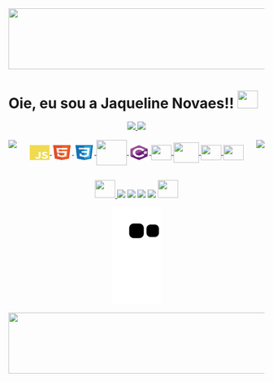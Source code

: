 <img height="120" width="1120" src="https://user-images.githubusercontent.com/98557538/152580860-e178c645-42d9-4607-acd6-3be8d04affd0.gif"/>

# Oie, eu sou a Jaqueline Novaes!! <img height="35" width="40" src="https://user-images.githubusercontent.com/98557538/152588563-927b4112-a6a9-498a-9662-418f655bbc53.png"> 
<div align="center">
  <a href="https://github.com/JaquelineNovaes">
  <img height="165" src="https://github-readme-stats.vercel.app/api/top-langs/?username=JaquelineNovaes&layout=compact&langs_count=7&theme=nightowl"/>
  <img height="165" src="https://github-readme-stats.vercel.app/api?username=JaquelineNovaes&show_icons=true&theme=nightowl&include_all_commits=true&count_private=true"/>
</div>
<div align="center" style="display: inline_block"><br>
  <img align="left" height="140" src="https://user-images.githubusercontent.com/98557538/152570648-bf9098d2-5273-4db2-9f5e-dea7f8e431b7.png">
  <img align="center" height="30" width="40" src="https://raw.githubusercontent.com/devicons/devicon/master/icons/javascript/javascript-plain.svg">
  <img align="center" height="30" width="40" src="https://raw.githubusercontent.com/devicons/devicon/master/icons/html5/html5-original.svg">
  <img align="center" height="30" width="40" src="https://raw.githubusercontent.com/devicons/devicon/master/icons/css3/css3-original.svg">
  <img align="center" height="50" width="60" src="https://cdn.jsdelivr.net/gh/devicons/devicon/icons/mysql/mysql-original-wordmark.svg" />
  <img align="center" height="30" width="40" src="https://raw.githubusercontent.com/devicons/devicon/master/icons/csharp/csharp-original.svg">
  <img align="center" height="30" width="40" src="https://cdn.jsdelivr.net/gh/devicons/devicon/icons/java/java-original.svg" />
  <img align="center" height="40" width="50" src="https://cdn.jsdelivr.net/gh/devicons/devicon/icons/php/php-original.svg" />
  <img align="center" height="30" width="40" src="https://cdn.jsdelivr.net/gh/devicons/devicon/icons/python/python-original.svg" />
  <img align="center" height="30" width="40" src="https://cdn.jsdelivr.net/gh/devicons/devicon/icons/cplusplus/cplusplus-original.svg" />
  <img align="right" height="140" src="https://user-images.githubusercontent.com/98557538/152552777-20ed3566-9f38-4920-8739-00d9de34de1d.gif">
</div>
  
  ## 
 
  <div align="center"> 
    <img height="35" width="40" src="https://user-images.githubusercontent.com/98557538/152588600-3c69e7f6-9a53-4b1d-a65d-48943f68bef7.png">
  <a href="https://instagram.com/_jaqueline_novaes_" target="_blank"><img src="https://img.shields.io/badge/-Instagram-%23E4405F?style=for-the-badge&logo=instagram&logoColor=white" target="_blank"></a>
  <a href = "mailto:jaquelinenovaes475@gmail.com"><img src="https://img.shields.io/badge/-Gmail-%23333?style=for-the-badge&logo=gmail&logoColor=white" target="_blank"></a>
  <a href="https://www.linkedin.com/in/jaqueline-novaes-96753122b" target="_blank"><img src="https://img.shields.io/badge/-LinkedIn-%230077B5?style=for-the-badge&logo=linkedin&logoColor=white" target="_blank"></a> 
   <a href="https://api.whatsapp.com/send?phone=5511933452001&text=Oie%2C%20eu%20sou%20a%20Jaqueline%20Novaes!%20" target="_blank"><img src="https://img.shields.io/badge/WhatsApp-25D366?style=for-the-badge&logo=whatsapp&logoColor=white" target="_blank"></a> 
    <img height="35" width="40" src="https://user-images.githubusercontent.com/98557538/152588541-5d43e868-b349-4f87-b0ac-056dea126508.png">

  ![Snake animation](https://github.com/JaquelineNovaes/JaquelineNovaes/blob/output/github-contribution-grid-snake.svg)
  </div>
 
  <div align="center">
   <img height="120" width="1120" src="https://user-images.githubusercontent.com/98557538/152582117-db099c2f-332b-49d4-9ba5-d61b724e6d04.gif"/> 
</div>


